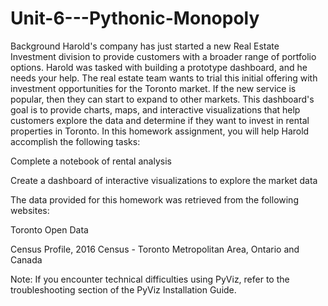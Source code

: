 # Unit-6---Pythonic-Monopoly

Background
Harold's company has just started a new Real Estate Investment division to provide customers with a broader range of portfolio options. Harold was tasked with building a prototype dashboard, and he needs your help. The real estate team wants to trial this initial offering with investment opportunities for the Toronto market. If the new service is popular, then they can start to expand to other markets.
This dashboard's goal is to provide charts, maps, and interactive visualizations that help customers explore the data and determine if they want to invest in rental properties in Toronto.
In this homework assignment, you will help Harold accomplish the following tasks:


Complete a notebook of rental analysis


Create a dashboard of interactive visualizations to explore the market data


The data provided for this homework was retrieved from the following websites:


Toronto Open Data


Census Profile, 2016 Census - Toronto Metropolitan Area, Ontario and Canada


Note: If you encounter technical difficulties using PyViz, refer to the troubleshooting section of the PyViz Installation Guide.
